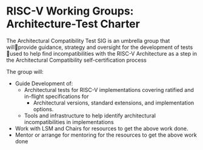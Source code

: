 # RISC-V Working Groups: Architecture-Test Charter

The Architectural Compatibility Test SIG is an umbrella group that willprovide guidance, strategy and oversight for the development of tests used to help find incompatibilities with the RISC-V Architecture as a step in the Architectural Compatibility self-certification process

The group will:
- Guide Development of:
  -  Architectural tests for RISC-V implementations covering ratified and in-flight specifications for
      - Architectural versions,	standard extensions,  and implementation options.
  - Tools and infrastructure to help identify architectural incompatibilities in implementations
- Work with LSM and Chairs for resources to get the above work done.
- Mentor or arrange for mentoring for the resources to get the above work done
